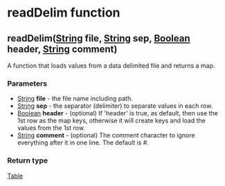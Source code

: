 readDelim function
==================
readDelim([String](../types/String.md) **file**, [String](../types/String.md) **sep**, [Boolean](../types/Boolean.md) **header**, [String](../types/String.md) **comment**)
---------------------------------------------------------------------------------------------------------------------------------------------------------------------------

A function that loads values from a data delimited file and returns a map.

### Parameters

- [String](../types/String.md) **file** - the file name including path.
- [String](../types/String.md) **sep** - the separator (delimiter) to separate values in each row.
- [Boolean](../types/Boolean.md) **header** - (optional) If 'header' is true, as default, then use the 1st row as the map keys, otherwise it will create keys and load the values from the 1st row.
- [String](../types/String.md) **comment** - (optional) The comment character to ignore everything after it in one line. The default is #.

### Return type

[Table](../types/Table.md)




